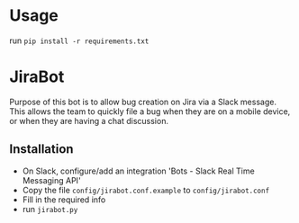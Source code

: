 Usage
===
run `pip install -r requirements.txt`

JiraBot
===
Purpose of this bot is to allow bug creation on Jira via a Slack message. This allows the team to quickly file a bug
when they are on a mobile device, or when they are having a chat discussion.

Installation
---
- On Slack, configure/add an integration 'Bots - Slack Real Time Messaging API'
- Copy the file `config/jirabot.conf.example` to `config/jirabot.conf`
- Fill in the required info
- run `jirabot.py`

